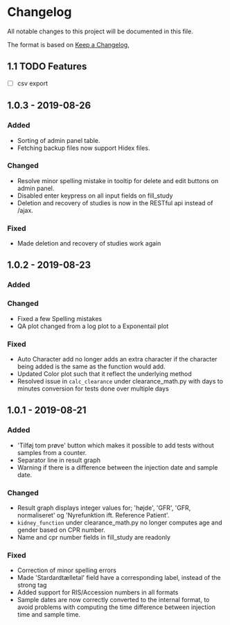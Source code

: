 # Changelog
All notable changes to this project will be documented in this file.

The format is based on [Keep a Changelog](https://keepachangelog.com/en/1.0.0/),
<!-- and this project adheres to [Semantic Versioning](https://semver.org/spec/v2.0.0.html). -->

## 1.1 TODO Features
  - [ ] csv export


## 1.0.3 - 2019-08-26
### Added
  - Sorting of admin panel table.
  - Fetching backup files now support Hidex files.

### Changed
  - Resolve minor spelling mistake in tooltip for delete and edit buttons on admin panel.
  - Disabled enter keypress on all input fields on fill_study
  - Deletion and recovery of studies is now in the RESTful api instead of /ajax.

### Fixed
  - Made deletion and recovery of studies work again


## 1.0.2 - 2019-08-23
### Added

### Changed
  - Fixed a few Spelling mistakes
  - QA plot changed from a log plot to a Exponentail plot

### Fixed
  - Auto Character add no longer adds an extra character if the character being added is the same as the function would add.
  - Updated Color plot such that it reflect the underlying method
  - Resolved issue in ```calc_clearance``` under clearance_math.py with days to minutes conversion for tests done over multiple days


## 1.0.1 - 2019-08-21
### Added
- 'Tilføj tom prøve' button which makes it possible to add tests without samples from a counter.
- Separator line in result graph
- Warning if there is a difference between the injection date and sample date.

### Changed
- Result graph displays integer values for; 'højde', 'GFR', 'GFR, normaliseret' og 'Nyrefunktion ift. Reference Patient'. 
- ```kidney_function``` under clearance_math.py no longer computes age and gender based on CPR number.
- Name and cpr number fields in fill_study are readonly

### Fixed
- Correction of minor spelling errors
- Made 'Stardardtælletal' field have a corresponding label, instead of the strong tag
- Added support for RIS/Accession numbers in all formats
- Sample dates are now correctly converted to the internal format, to avoid problems with computing the time difference between injection time and sample time.
